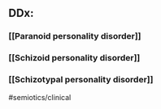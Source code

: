 ## DDx:
### [[Paranoid personality disorder]]
### [[Schizoid personality disorder]]
### [[Schizotypal personality disorder]]

#semiotics/clinical 